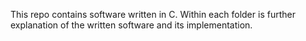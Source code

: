 This repo contains software written in C. Within each folder is further explanation of the written software and its implementation.
